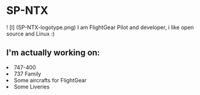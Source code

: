# SP-NTX
! [l] (SP-NTX-logotype.png)
I am FlightGear Pilot and developer, i like open source and Linux :)
## I'm actually working on:
<li>747-400</li>
<li>737 Family</li>
<li>Some aircrafts for FlightGear</li>
<li>Some Liveries</li>
